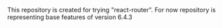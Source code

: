 This repository is created for trying "react-router". 
For now repository is representing base features of version 6.4.3
